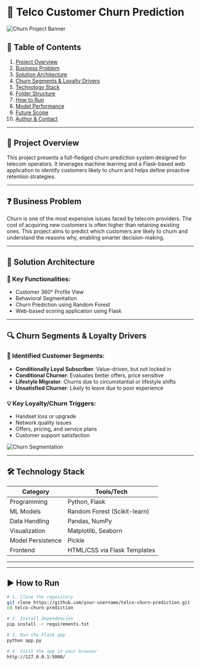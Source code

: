 # 🧠 Telco Customer Churn Prediction

![Churn Project Banner](Telco4.jpg)

## 📘 Table of Contents
1. [Project Overview](#project-overview)
2. [Business Problem](#business-problem)
3. [Solution Architecture](#solution-architecture)
4. [Churn Segments & Loyalty Drivers](#churn-segments--loyalty-drivers)
5. [Technology Stack](#technology-stack)
6. [Folder Structure](#folder-structure)
7. [How to Run](#how-to-run)
8. [Model Performance](#model-performance)
9. [Future Scope](#future-scope)
10. [Author & Contact](#author--contact)

---

## 📌 Project Overview

This project presents a full-fledged churn prediction system designed for telecom operators. It leverages machine learning and a Flask-based web application to identify customers likely to churn and helps define proactive retention strategies.

---

## ❓ Business Problem

Churn is one of the most expensive issues faced by telecom providers. The cost of acquiring new customers is often higher than retaining existing ones. This project aims to predict which customers are likely to churn and understand the reasons why, enabling smarter decision-making.

---

## 🧩 Solution Architecture


### 🔧 Key Functionalities:
- Customer 360° Profile View
- Behavioral Segmentation
- Churn Prediction using Random Forest
- Web-based scoring application using Flask

---

## 🔍 Churn Segments & Loyalty Drivers

### 🎯 Identified Customer Segments:
- **Conditionally Loyal Subscriber**: Value-driven, but not locked in
- **Conditional Churner**: Evaluates better offers, price sensitive
- **Lifestyle Migrator**: Churns due to circumstantial or lifestyle shifts
- **Unsatisfied Churner**: Likely to leave due to poor experience

### 💡 Key Loyalty/Churn Triggers:
- Handset loss or upgrade
- Network quality issues
- Offers, pricing, and service plans
- Customer support satisfaction

![Churn Segmentation](Telco5.jpg)

---

## 🛠️ Technology Stack

| Category         | Tools/Tech                      |
|------------------|---------------------------------|
| Programming      | Python, Flask                   |
| ML Models        | Random Forest (Scikit-learn)    |
| Data Handling    | Pandas, NumPy                   |
| Visualization    | Matplotlib, Seaborn             |
| Model Persistence| Pickle                          |
| Frontend         | HTML/CSS via Flask Templates    |

---

---

## ▶️ How to Run

```bash
# 1. Clone the repository
git clone https://github.com/your-username/telco-churn-prediction.git
cd telco-churn-prediction

# 2. Install dependencies
pip install -r requirements.txt

# 3. Run the Flask app
python app.py

# 4. Visit the app in your browser
http://127.0.0.1:5000/
